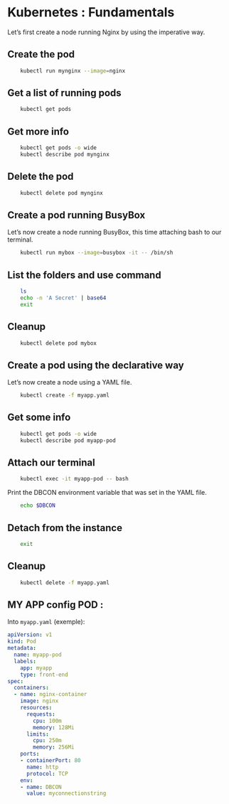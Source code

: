 # Kubernetes : Fundamentals

Let’s first create a node running Nginx by using the imperative way.

## Create the pod

```bash
    kubectl run mynginx --image=nginx
```

## Get a list of running pods

```bash
    kubectl get pods
```

## Get more info

```bash
    kubectl get pods -o wide
    kubectl describe pod mynginx
```

## Delete the pod

```bash
    kubectl delete pod mynginx
```

## Create a pod running BusyBox

Let’s now create a node running BusyBox, this time attaching bash to our terminal.

```bash
    kubectl run mybox --image=busybox -it -- /bin/sh
```

## List the folders and use command

```bash
    ls
    echo -n 'A Secret' | base64
    exit
```

## Cleanup

```bash
    kubectl delete pod mybox
```

## Create a pod using the declarative way

Let’s now create a node using a YAML file.

```bash
    kubectl create -f myapp.yaml
```

## Get some info

```bash
    kubectl get pods -o wide
    kubectl describe pod myapp-pod
```

## Attach our terminal

```bash
    kubectl exec -it myapp-pod -- bash
```
Print the DBCON environment variable that was set in the YAML file.

```bash
    echo $DBCON
```

## Detach from the instance

```bash
    exit
```

## Cleanup

```bash
    kubectl delete -f myapp.yaml
```

## MY APP config POD :

Into `myapp.yaml` (exemple):

```yaml
apiVersion: v1
kind: Pod
metadata:
  name: myapp-pod
  labels:
    app: myapp
    type: front-end
spec:
  containers:
  - name: nginx-container
    image: nginx
    resources:
      requests:
        cpu: 100m
        memory: 128Mi
      limits:
        cpu: 250m
        memory: 256Mi    
    ports:
    - containerPort: 80
      name: http
      protocol: TCP
    env:
    - name: DBCON
      value: myconnectionstring
```
